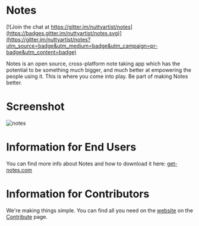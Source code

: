 # Notes

[![Join the chat at https://gitter.im/nuttyartist/notes](https://badges.gitter.im/nuttyartist/notes.svg)](https://gitter.im/nuttyartist/notes?utm_source=badge&utm_medium=badge&utm_campaign=pr-badge&utm_content=badge)

Notes is an open source, cross-platform note taking app which has the potential to be something much bigger, and much better at empowering the people using it.
This is where you come into play. Be part of making Notes better.

# Screenshot
![notes](https://cloud.githubusercontent.com/assets/16375940/14313739/ea9fc8fa-fbfb-11e5-95bb-fb10c59770a8.png)

# Information for End Users

You can find more info about Notes and how to download it here: <a href="http://get-notes.com" target="_blank">get-notes.com</a>

# Information for Contributors

We're making things simple. You can find all you need on the <a href="http://www.get-notes.com">website</a> on the <a href="http://www.get-notes.com/#!contribute/cve1">Contribute</a> page.
